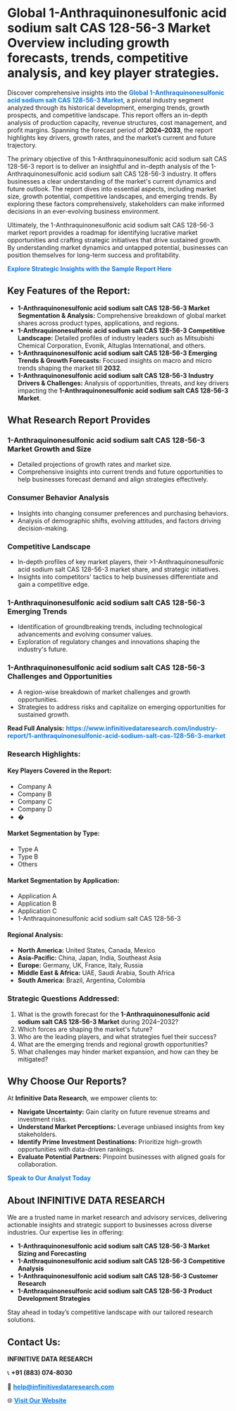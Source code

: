 <h1>Global 1-Anthraquinonesulfonic acid sodium salt CAS 128-56-3 Market Overview including growth forecasts, trends, competitive analysis, and key player strategies.</h1>
<p>
Discover comprehensive insights into the 
<a href="https://www.infinitivedataresearch.com/industry-report/1-anthraquinonesulfonic-acid-sodium-salt-cas-128-56-3-market" rel="dofollow" style="color: #007BFF; text-decoration: none;"><strong>Global 1-Anthraquinonesulfonic acid sodium salt CAS 128-56-3 Market</strong></a>, a pivotal industry segment analyzed through its historical development, emerging trends, growth prospects, and competitive landscape. This report offers an in-depth analysis of production capacity, revenue structures, cost management, and profit margins. Spanning the forecast period of <strong>2024–2033</strong>, the report highlights key drivers, growth rates, and the market’s current and future trajectory.
</p>
<p>
The primary objective of this 1-Anthraquinonesulfonic acid sodium salt CAS 128-56-3 report is to deliver an insightful and in-depth analysis of the 1-Anthraquinonesulfonic acid sodium salt CAS 128-56-3 industry. It offers businesses a clear understanding of the market's current dynamics and future outlook. The report dives into essential aspects, including market size, growth potential, competitive landscapes, and emerging trends. By exploring these factors comprehensively, stakeholders can make informed decisions in an ever-evolving business environment.
</p>
<p>
Ultimately, the 1-Anthraquinonesulfonic acid sodium salt CAS 128-56-3 market report provides a roadmap for identifying lucrative market opportunities and crafting strategic initiatives that drive sustained growth. By understanding market dynamics and untapped potential, businesses can position themselves for long-term success and profitability.
</p>
<p>
<a href="https://www.infinitivedataresearch.com/request-sample/reportId=104456" style="color: #007BFF; text-decoration: none;"><strong>Explore Strategic Insights with the Sample Report Here</strong></a>
</p>

<h2>Key Features of the Report:</h2>
<ul>
<li><strong>1-Anthraquinonesulfonic acid sodium salt CAS 128-56-3 Market Segmentation & Analysis:</strong> Comprehensive breakdown of global market shares across product types, applications, and regions.</li>
<li><strong>1-Anthraquinonesulfonic acid sodium salt CAS 128-56-3 Competitive Landscape:</strong> Detailed profiles of industry leaders such as Mitsubishi Chemical Corporation, Evonik, Altuglas International, and others.</li>
<li><strong>1-Anthraquinonesulfonic acid sodium salt CAS 128-56-3 Emerging Trends & Growth Forecasts:</strong> Focused insights on macro and micro trends shaping the market till <strong>2032</strong>.</li>
<li><strong>1-Anthraquinonesulfonic acid sodium salt CAS 128-56-3 Industry Drivers & Challenges:</strong> Analysis of opportunities, threats, and key drivers impacting the <strong>1-Anthraquinonesulfonic acid sodium salt CAS 128-56-3 Market</strong>.</li>
</ul>

<h2>What Research Report Provides</h2>
<h3>1-Anthraquinonesulfonic acid sodium salt CAS 128-56-3 Market Growth and Size</h3>
<ul>
<li>Detailed projections of growth rates and market size.</li>
<li>Comprehensive insights into current trends and future opportunities to help businesses forecast demand and align strategies effectively.</li>
</ul>

<h3>Consumer Behavior Analysis</h3>
<ul>
<li>Insights into changing consumer preferences and purchasing behaviors.</li>
<li>Analysis of demographic shifts, evolving attitudes, and factors driving decision-making.</li>
</ul>

<h3>Competitive Landscape</h3>
<ul>
<li>In-depth profiles of key market players, their >1-Anthraquinonesulfonic acid sodium salt CAS 128-56-3 market share, and strategic initiatives.</li>
<li>Insights into competitors' tactics to help businesses differentiate and gain a competitive edge.</li>
</ul>

<h3>1-Anthraquinonesulfonic acid sodium salt CAS 128-56-3 Emerging Trends</h3>
<ul>
<li>Identification of groundbreaking trends, including technological advancements and evolving consumer values.</li>
<li>Exploration of regulatory changes and innovations shaping the industry's future.</li>
</ul>

<h3>1-Anthraquinonesulfonic acid sodium salt CAS 128-56-3 Challenges and Opportunities</h3>
<ul>
<li>A region-wise breakdown of market challenges and growth opportunities.</li>
<li>Strategies to address risks and capitalize on emerging opportunities for sustained growth.</li>
</ul>
<p><strong>Read Full Analysis:</strong> <a href="https://www.infinitivedataresearch.com/industry-report/1-anthraquinonesulfonic-acid-sodium-salt-cas-128-56-3-market" rel="dofollow" style="color: #007BFF; text-decoration: none;"><strong>https://www.infinitivedataresearch.com/industry-report/1-anthraquinonesulfonic-acid-sodium-salt-cas-128-56-3-market</strong></a></p>
<h3>Research Highlights:</h3>
<h4>Key Players Covered in the Report:</h4>
<ul><li>Company A</li><li>Company B</li><li>Company C</li><li>Company D</li><li>�</li></ul>
<h4>Market Segmentation by Type:</h4>
<ul><li>Type A</li><li>Type B</li><li>Others</li></ul>
<h4>Market Segmentation by Application:</h4>
<ul><li>Application A</li><li>Application B</li><li>Application C</li><li>1-Anthraquinonesulfonic acid sodium salt CAS 128-56-3</li></ul>

<h4>Regional Analysis:</h4>
<ul>
<li><strong>North America:</strong> United States, Canada, Mexico</li>
<li><strong>Asia-Pacific:</strong> China, Japan, India, Southeast Asia</li>
<li><strong>Europe:</strong> Germany, UK, France, Italy, Russia</li>
<li><strong>Middle East & Africa:</strong> UAE, Saudi Arabia, South Africa</li>
<li><strong>South America:</strong> Brazil, Argentina, Colombia</li>
</ul>

<h3>Strategic Questions Addressed:</h3>
<ol>
<li>What is the growth forecast for the <strong>1-Anthraquinonesulfonic acid sodium salt CAS 128-56-3 Market</strong> during 2024–2032?</li>
<li>Which forces are shaping the market's future?</li>
<li>Who are the leading players, and what strategies fuel their success?</li>
<li>What are the emerging trends and regional growth opportunities?</li>
<li>What challenges may hinder market expansion, and how can they be mitigated?</li>
</ol>

<h2>Why Choose Our Reports?</h2>
<p>At <strong>Infinitive Data Research</strong>, we empower clients to:</p>
<ul>
<li><strong>Navigate Uncertainty:</strong> Gain clarity on future revenue streams and investment risks.</li>
<li><strong>Understand Market Perceptions:</strong> Leverage unbiased insights from key stakeholders.</li>
<li><strong>Identify Prime Investment Destinations:</strong> Prioritize high-growth opportunities with data-driven rankings.</li>
<li><strong>Evaluate Potential Partners:</strong> Pinpoint businesses with aligned goals for collaboration.</li>
</ul>
<p><a href="https://www.infinitivedataresearch.com/industry-report/1-anthraquinonesulfonic-acid-sodium-salt-cas-128-56-3-market" rel="dofollow" style="color: #007BFF; text-decoration: none;"><strong>Speak to Our Analyst Today</strong></a></p>

<h2>About INFINITIVE DATA RESEARCH</h2>
<p>We are a trusted name in market research and advisory services, delivering actionable insights and strategic support to businesses across diverse industries. Our expertise lies in offering:</p>
<ul>
<li><strong>1-Anthraquinonesulfonic acid sodium salt CAS 128-56-3 Market Sizing and Forecasting</strong></li>
<li><strong>1-Anthraquinonesulfonic acid sodium salt CAS 128-56-3 Competitive Analysis</strong></li>
<li><strong>1-Anthraquinonesulfonic acid sodium salt CAS 128-56-3 Customer Research</strong></li>
<li><strong>1-Anthraquinonesulfonic acid sodium salt CAS 128-56-3 Product Development Strategies</strong></li>
</ul>
<p>Stay ahead in today’s competitive landscape with our tailored research solutions.</p>

<h2>Contact Us:</h2>
<p><strong>INFINITIVE DATA RESEARCH</strong></p>
<p>📞 <strong>+91 (883) 074-8030</strong></p>
<p>📧 <strong><a href="mailto:help@infinitivedataresearch.com" style="color: #007BFF;">help@infinitivedataresearch.com</a></strong></p>
<p>🌐 <strong><a href="https://www.infinitivedataresearch.com" rel="dofollow" style="color: #007BFF;">Visit Our Website</a></strong></p>